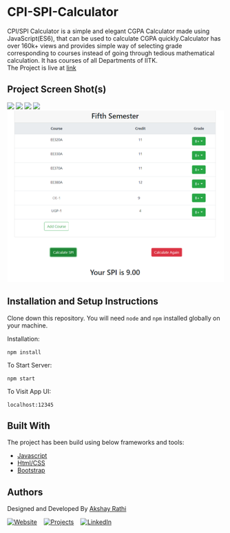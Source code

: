 # CPI-SPI-Calculator

CPI/SPI Calculator is a simple and elegant CGPA Calculator made using JavaScript(ES6), that can be used to calculate CGPA quickly.Calculator has over 160k+ views and provides simple way of selecting grade corresponding to courses instead of going through tedious mathematical calculation. It has courses of all Departments of IITK.<br>
The Project is live at <a href="https://projects.akshayrathi.com/cpi-spi-calculator/" target="_blank">link</a>

## Project Screen Shot(s)

<img src="./Screenshot/cpiSpiCalculator.jpg">

<img src="./Screenshot/firstSem.png">

<img src="./Screenshot/firstSem_2.png">

<img src="./Screenshot/cpiEstimation.png">

<img src="./Screenshot/granular_grading.png">

## Installation and Setup Instructions

Clone down this repository. You will need `node` and `npm` installed globally on your machine.

Installation:

```
npm install
```

To Start Server:

```
npm start
```

To Visit App UI:

```
localhost:12345
```

## Built With

The project has been build using below frameworks and tools:

- [Javascript](https://developer.mozilla.org/en-US/)
- [Html/CSS](https://developer.mozilla.org/en-US/)
- [Bootstrap](https://getbootstrap.com/)

## Authors

Designed and Developed By [Akshay Rathi](https://akshayrathi.com)

<p><a href="https://akshayrathi.com/" target="_blank"><img alt="Website" src="https://img.shields.io/badge/Portfolio-%234285F4.svg?&style=for-the-badge&logo=google-chrome&logoColor=white"/></a>&nbsp;&nbsp;&nbsp;&nbsp;<a href="https://projects.akshayrathi.com/" target="_blank"><img alt="Projects" src="https://img.shields.io/badge/Projects-%F5AE29.svg?&style=for-the-badge&logo=prometheus&logoColor=white"/></a>&nbsp;&nbsp;&nbsp;&nbsp;<a href="https://www.linkedin.com/in/akshay-rathi-sde/" target="_blank"><img alt="LinkedIn" src="https://img.shields.io/badge/LinkedIn-%230077B5.svg?&style=for-the-badge&logo=LinkedIn&logoColor=white"/></a>&nbsp;&nbsp;&nbsp;&nbsp;
</p><br/>
